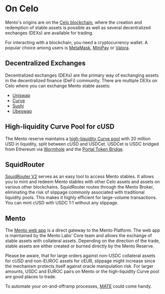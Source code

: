 # On Celo

Mento's origins are on the [Celo blockchain](https://celo.org/), where the creation and redemption of stable assets is possible as well as several decentralized exchanges (DEXs) are available for trading.&#x20;

For interacting with a blockchain, you need a cryptocurrency wallet. A popular choice among users is [MetaMask](https://metamask.io/), [MiniPay](https://www.opera.com/de/products/minipay)  or [Valora](https://valoraapp.com/).

## Decentralized Exchanges

Decentralized exchanges (DEXs) are the primary way of exchanging assets in the decentralized finance (DeFi) community. There are multiple DEXs on Celo where you can exchange Mento stable assets:&#x20;

* [Uniswap](https://app.uniswap.org/#/swap)
* [Curve](https://curve.fi/#/celo/swap)
* [Sushi](https://www.sushi.com/swap?fromChainId=42220)
* [Ubeswap](https://app.ubeswap.org/#/swap)

## High-liquidity Curve Pool for cUSD

The Mento reserve maintains a [high-liquidity Curve pool](https://curve.fi/#/celo/pools/factory-v2-35/deposit) with 20 million USD in liquidity, split between cUSD and USDCet. USDCet is USDC bridged from Ethereum via [Wormhole](https://wormhole.com/) and the [Portal Token Bridge](https://www.portalbridge.com/#/transfer). &#x20;

## SquidRouter
[SquidRouter V2](https://v2.app.squidrouter.com/) serves as an easy tool to access Mento stables. It allows you to mint and redeem Mento stables with other Celo assets and assets on various other blockchains. SquidRouter routes through the Mento Broker, eliminating the risk of slippage commonly associated with traditional liquidity pools. This makes it highly efficient for large-volume transactions. You can mint cUSD with USDC 1:1 without any slippage. 

## Mento

The [Mento web app](https://app.mento.org/) is a direct gateway to the Mento Platform. The web app is maintained by the Mento Labs’ Core team and allows the exchange of stable assets with collateral assets. Depending on the direction of the trade, stable assets are either created or burned directly by the Mento Reserve.&#x20;

Please be aware, that for large orders against non-USDC collateral assets for cUSD and non-EUROC assets for cEUR, slippage might increase since the mechanism protects itself against oracle manipulation risk. For larger amounts, USDC and EUROC pairs on Mento or the high-liquidity Curve pool are good places to trade.

To automate your on-and-offramp processes, [MATE](https://docs.mento.org/mento/on-off-ramp/automation-via-mate) could come handy.
